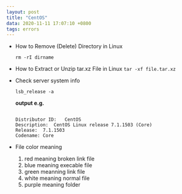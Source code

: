 ```yaml
---
layout: post
title: "CentOS"
data: 2020-11-11 17:07:10 +0800
tags: errors
---
```


- How to Remove (Delete) Directory in Linux

  `rm -rI dirname`


- How to Extract or Unzip tar.xz File in Linux
  `tar -xf file.tar.xz`
  
- Check server system info

  `lsb_release -a`

  __output e.g.__

  ````
  
  Distributor ID:	CentOS
  Description:	CentOS Linux release 7.1.1503 (Core) 
  Release:	7.1.1503
  Codename:	Core
  ````

  

- File color meaning
  1. red meaning broken link file
  2. blue meaning execable file
  3. green meanning link file
  4. white meaning normal file
  5. purple meaning folder
